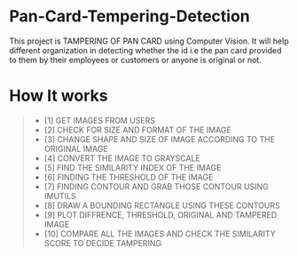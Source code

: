 # Pan-Card-Tempering-Detection
This project is TAMPERING OF PAN CARD using Computer Vision. It will help different organization in detecting whether the id i.e the pan card provided to them by their employees or customers or anyone is original or not.

# How It works
> - [1] GET IMAGES FROM USERS
> - [2] CHECK FOR SIZE AND FORMAT OF THE IMAGE
> - [3] CHANGE SHAPE AND SIZE OF IMAGE ACCORDING TO THE ORIGINAL IMAGE
> - [4] CONVERT THE IMAGE TO GRAYSCALE
> - [5] FIND THE SIMILARITY INDEX OF THE IMAGE
> - [6] FINDING THE THRESHOLD OF THE IMAGE
> - [7] FINDING CONTOUR AND GRAB THOSE CONTOUR USING IMUTILS
> - [8] DRAW A BOUNDING RECTANGLE USING THESE CONTOURS
> - [9] PLOT DIFFRENCE, THRESHOLD, ORIGINAL AND TAMPERED IMAGE
> - [10] COMPARE ALL THE IMAGES AND CHECK THE SIMILARITY SCORE TO DECIDE TAMPERING
